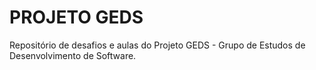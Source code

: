 # PROJETO GEDS

Repositório de desafios e aulas do Projeto GEDS - Grupo de Estudos de Desenvolvimento de Software.

